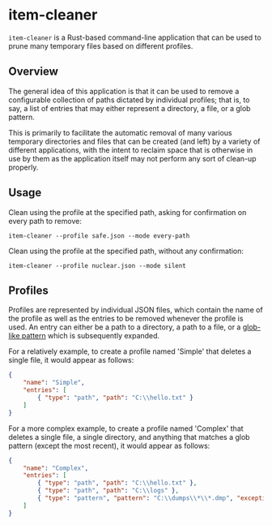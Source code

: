 # item-cleaner

`item-cleaner` is a Rust-based command-line application that can be used to prune many temporary files based on different profiles.

## Overview

The general idea of this application is that it can be used to remove a configurable collection of paths dictated by individual profiles; that is, to say, a list of entries that may either represent a directory, a file, or a glob pattern.

This is primarily to facilitate the automatic removal of many various temporary directories and files that can be created (and left) by a variety of different applications, with the intent to reclaim space that is otherwise in use by them as the application itself may not perform any sort of clean-up properly.

## Usage

Clean using the profile at the specified path, asking for confirmation on every path to remove:

```
item-cleaner --profile safe.json --mode every-path
```

Clean using the profile at the specified path, without any confirmation:

```
item-cleaner --profile nuclear.json --mode silent
```

## Profiles

Profiles are represented by individual JSON files, which contain the name of the profile as well as the entries to be removed whenever the profile is used. An entry can either be a path to a directory, a path to a file, or a [glob-like pattern](https://en.wikipedia.org/wiki/Glob_(programming)) which is subsequently expanded.

For a relatively example, to create a profile named 'Simple' that deletes a single file, it would appear as follows:

```json
{
	"name": "Simple",
	"entries": [
		{ "type": "path", "path": "C:\\hello.txt" }
	]
}
```

For a more complex example, to create a profile named 'Complex' that deletes a single file, a single directory, and anything that matches a glob pattern (except the most recent), it would appear as follows:

```json
{
	"name": "Complex",
	"entries": [
		{ "type": "path", "path": "C:\\hello.txt" },
		{ "type": "path", "path": "C:\\logs" },
		{ "type": "pattern", "pattern": "C:\\dumps\\*\\*.dmp", "exception": "mostRecent" }
	]
}
```

